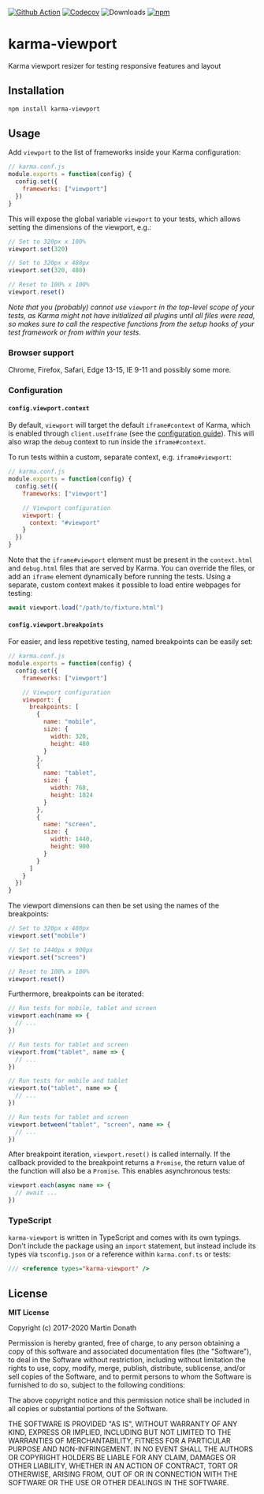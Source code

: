 [![Github Action][action-image]][action-link]
[![Codecov][codecov-image]][codecov-link]
![Downloads][npm-downloads]
[![npm][npm-image]][npm-link]

  [action-image]: https://github.com/squidfunk/karma-viewport/workflows/ci/badge.svg?branch=master
  [action-link]: https://github.com/squidfunk/karma-viewport/actions
  [codecov-image]: https://img.shields.io/codecov/c/github/squidfunk/karma-viewport/master.svg
  [codecov-link]: https://codecov.io/gh/squidfunk/karma-viewport
  [npm-image]: https://img.shields.io/npm/v/karma-viewport.svg
  [npm-link]: https://npmjs.com/package/karma-viewport
  [npm-downloads]: https://img.shields.io/npm/dm/karma-viewport

# karma-viewport

Karma viewport resizer for testing responsive features and layout

## Installation

``` sh
npm install karma-viewport
```

## Usage

Add `viewport` to the list of frameworks inside your Karma configuration:

``` js
// karma.conf.js
module.exports = function(config) {
  config.set({
    frameworks: ["viewport"]
  })
}
```

This will expose the global variable `viewport` to your tests, which allows
setting the dimensions of the viewport, e.g.:

``` js
// Set to 320px x 100%
viewport.set(320)

// Set to 320px x 480px
viewport.set(320, 480)

// Reset to 100% x 100%
viewport.reset()
```

_Note that you (probably) cannot use `viewport` in the top-level scope of your
tests, as Karma might not have initialized all plugins until all files were
read, so makes sure to call the respective functions from the setup hooks of
your test framework or from within your tests._

### Browser support

Chrome, Firefox, Safari, Edge 13-15, IE 9-11 and possibly some more.

### Configuration

#### `config.viewport.context`

By default, `viewport` will target the default `iframe#context` of Karma,
which is enabled through `client.useIframe` (see the [configuration guide][1]).
This will also wrap the `debug` context to run inside the `iframe#context`.

To run tests within a custom, separate context, e.g. `iframe#viewport`:

``` js
// karma.conf.js
module.exports = function(config) {
  config.set({
    frameworks: ["viewport"]

    // Viewport configuration
    viewport: {
      context: "#viewport"
    }
  })
}
```

Note that the `iframe#viewport` element must be present in the `context.html`
and `debug.html` files that are served by Karma. You can override the files, or
add an `iframe` element dynamically before running the tests. Using a separate,
custom context makes it possible to load entire webpages for testing:

``` js
await viewport.load("/path/to/fixture.html")
```

  [1]: http://karma-runner.github.io/1.0/config/configuration-file.html

#### `config.viewport.breakpoints`

For easier, and less repetitive testing, named breakpoints can be easily set:

``` js
// karma.conf.js
module.exports = function(config) {
  config.set({
    frameworks: ["viewport"]

    // Viewport configuration
    viewport: {
      breakpoints: [
        {
          name: "mobile",
          size: {
            width: 320,
            height: 480
          }
        },
        {
          name: "tablet",
          size: {
            width: 768,
            height: 1024
          }
        },
        {
          name: "screen",
          size: {
            width: 1440,
            height: 900
          }
        }
      ]
    }
  })
}
```

The viewport dimensions can then be set using the names of the breakpoints:

``` js
// Set to 320px x 480px
viewport.set("mobile")

// Set to 1440px x 900px
viewport.set("screen")

// Reset to 100% x 100%
viewport.reset()
```

Furthermore, breakpoints can be iterated:

``` js
// Run tests for mobile, tablet and screen
viewport.each(name => {
  // ...
})

// Run tests for tablet and screen
viewport.from("tablet", name => {
  // ...
})

// Run tests for mobile and tablet
viewport.to("tablet", name => {
  // ...
})

// Run tests for tablet and screen
viewport.between("tablet", "screen", name => {
  // ...
})
```

After breakpoint iteration, `viewport.reset()` is called internally. If the
callback provided to the breakpoint returns a `Promise`, the return value of
the function will also be a `Promise`. This enables asynchronous tests:

``` js
viewport.each(async name => {
  // await ...
})
```

### TypeScript

`karma-viewport` is written in TypeScript and comes with its own typings. Don't
include the package using an `import` statement, but instead include its types
via `tsconfig.json` or a reference within `karma.conf.ts` or tests:

``` ts
/// <reference types="karma-viewport" />
```

## License

**MIT License**

Copyright (c) 2017-2020 Martin Donath

Permission is hereby granted, free of charge, to any person obtaining a copy
of this software and associated documentation files (the "Software"), to
deal in the Software without restriction, including without limitation the
rights to use, copy, modify, merge, publish, distribute, sublicense, and/or
sell copies of the Software, and to permit persons to whom the Software is
furnished to do so, subject to the following conditions:

The above copyright notice and this permission notice shall be included in
all copies or substantial portions of the Software.

THE SOFTWARE IS PROVIDED "AS IS", WITHOUT WARRANTY OF ANY KIND, EXPRESS OR
IMPLIED, INCLUDING BUT NOT LIMITED TO THE WARRANTIES OF MERCHANTABILITY,
FITNESS FOR A PARTICULAR PURPOSE AND NON-INFRINGEMENT. IN NO EVENT SHALL THE
AUTHORS OR COPYRIGHT HOLDERS BE LIABLE FOR ANY CLAIM, DAMAGES OR OTHER
LIABILITY, WHETHER IN AN ACTION OF CONTRACT, TORT OR OTHERWISE, ARISING
FROM, OUT OF OR IN CONNECTION WITH THE SOFTWARE OR THE USE OR OTHER DEALINGS
IN THE SOFTWARE.
